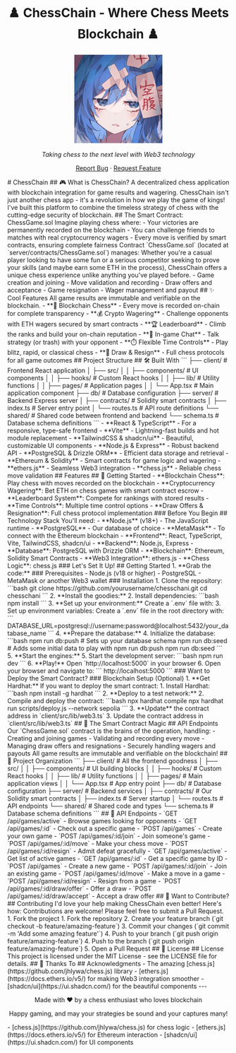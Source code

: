 <div align="center">
  <h1>♟️ ChessChain - Where Chess Meets Blockchain ♟️</h1>
  <img src="generated-icon.png" alt="ChessChain Logo" width="200">
  <p><em>Taking chess to the next level with Web3 technology</em></p>
  <p>
    <a href="https://github.com/Akhil-Rawat/ChessChain-Web3-/issues">Report Bug</a> ·
    <a href="https://github.com/Akhil-Rawat/ChessChain-Web3-/issues">Request Feature</a>
  </p>
</div>
# ChessChain
## 🎮 What is ChessChain?
A decentralized chess application with blockchain integration for game results and wagering.
ChessChain isn't just another chess app - it's a revolution in how we play the game of kings! I've built this platform to combine the timeless strategy of chess with the cutting-edge security of blockchain.
## The Smart Contract: ChessGame.sol
Imagine playing chess where:
- Your victories are permanently recorded on the blockchain
- You can challenge friends to matches with real cryptocurrency wagers
- Every move is verified by smart contracts, ensuring complete fairness
Contract `ChessGame.sol` (located at `server/contracts/ChessGame.sol`) manages:
Whether you're a casual player looking to have some fun or a serious competitor seeking to prove your skills (and maybe earn some ETH in the process), ChessChain offers a unique chess experience unlike anything you've played before.
- Game creation and joining
- Move validation and recording
- Draw offers and acceptance
- Game resignation
- Wager management and payout
## ✨ Cool Features
All game results are immutable and verifiable on the blockchain.
- **🔗 Blockchain Chess** - Every move is recorded on-chain for complete transparency
- **💰 Crypto Wagering** - Challenge opponents with ETH wagers secured by smart contracts
- **🏆 Leaderboard** - Climb the ranks and build your on-chain reputation
- **💬 In-game Chat** - Talk strategy (or trash) with your opponent
- **⏱️ Flexible Time Controls** - Play blitz, rapid, or classical chess
- **🤝 Draw & Resign** - Full chess protocols for all game outcomes
## Project Structure
## 🛠️ Built With
```
├── client/                # Frontend React application
│   ├── src/
│   │   ├── components/    # UI components
│   │   ├── hooks/         # Custom React hooks
│   │   ├── lib/           # Utility functions
│   │   ├── pages/         # Application pages
│   │   └── App.tsx        # Main application component
├── db/                    # Database configuration
├── server/                # Backend Express server
│   ├── contracts/         # Solidity smart contracts
│   ├── index.ts           # Server entry point
│   └── routes.ts          # API route definitions
└── shared/                # Shared code between frontend and backend
    └── schema.ts          # Database schema definitions
```
- **React & TypeScript** - For a responsive, type-safe frontend
- **Vite** - Lightning-fast builds and hot module replacement
- **TailwindCSS & shadcn/ui** - Beautiful, customizable UI components
- **Node.js & Express** - Robust backend API
- **PostgreSQL & Drizzle ORM** - Efficient data storage and retrieval
- **Ethereum & Solidity** - Smart contracts for game logic and wagering
- **ethers.js** - Seamless Web3 integration
- **chess.js** - Reliable chess move validation
## Features
## 🚀 Getting Started
- **Blockchain Chess**: Play chess with moves recorded on the blockchain
- **Cryptocurrency Wagering**: Bet ETH on chess games with smart contract escrow
- **Leaderboard System**: Compete for rankings with stored results
- **Time Controls**: Multiple time control options
- **Draw Offers & Resignation**: Full chess protocol implementation
### Before You Begin
## Technology Stack
You'll need:
- **Node.js** (v18+) - The JavaScript runtime
- **PostgreSQL** - Our database of choice
- **MetaMask** - To connect with the Ethereum blockchain
- **Frontend**: React, TypeScript, Vite, TailwindCSS, shadcn/ui
- **Backend**: Node.js, Express
- **Database**: PostgreSQL with Drizzle ORM
- **Blockchain**: Ethereum, Solidity Smart Contracts
- **Web3 Integration**: ethers.js
- **Chess Logic**: chess.js
### Let's Set It Up!
## Getting Started
1. **Grab the code:**
### Prerequisites
- Node.js (v18 or higher)
- PostgreSQL
- MetaMask or another Web3 wallet
### Installation
1. Clone the repository:
   ```bash
   git clone https://github.com/yourusername/chesschani.git
   cd chesschani
   ```
2. **Install the goodies:**
2. Install dependencies:
   ```bash
   npm install
   ```
3. **Set up your environment:**
   Create a `.env` file with:
3. Set up environment variables:
   Create a `.env` file in the root directory with:
   ```
   DATABASE_URL=postgresql://username:password@localhost:5432/your_database_name
   ```
4. **Prepare the database:**
4. Initialize the database:
   ```bash
   npm run db:push   # Sets up your database schema
   npm run db:seed   # Adds some initial data to play with
   npm run db:push
   npm run db:seed
   ```
5. **Start the engines:**
5. Start the development server:
   ```bash
   npm run dev
   ```
6. **Play!** Open `http://localhost:5000` in your browser
6. Open your browser and navigate to:
   ```
   http://localhost:5000
   ```
### Want to Deploy the Smart Contract?
### Blockchain Setup (Optional)
1. **Get Hardhat:**
If you want to deploy the smart contract:
1. Install Hardhat:
   ```bash
   npm install -g hardhat
   ```
2. **Deploy to a test network:**
2. Compile and deploy the contract:
   ```bash
   npx hardhat compile
   npx hardhat run scripts/deploy.js --network sepolia
   ```
3. **Update** the contract address in `client/src/lib/web3.ts`
3. Update the contract address in `client/src/lib/web3.ts`
## 🧠 The Smart Contract Magic
## API Endpoints
Our `ChessGame.sol` contract is the brains of the operation, handling:
- Creating and joining games
- Validating and recording every move
- Managing draw offers and resignations
- Securely handling wagers and payouts
All game results are immutable and verifiable on the blockchain!
## 📂 Project Organization
```
├── client/                # All the frontend goodness
│   ├── src/
│   │   ├── components/    # UI building blocks
│   │   ├── hooks/         # Custom React hooks
│   │   ├── lib/           # Utility functions
│   │   ├── pages/         # Main application views
│   │   └── App.tsx        # App entry point
├── db/                    # Database configuration
├── server/                # Backend services
│   ├── contracts/         # Our Solidity smart contracts
│   ├── index.ts           # Server startup
│   └── routes.ts          # API endpoints
└── shared/                # Shared code and types
    └── schema.ts          # Database schema definitions
```
## 🔌 API Endpoints
- `GET /api/games/active` - Browse games looking for opponents
- `GET /api/games/:id` - Check out a specific game
- `POST /api/games` - Create your own game
- `POST /api/games/:id/join` - Join someone's game
- `POST /api/games/:id/move` - Make your chess move
- `POST /api/games/:id/resign` - Admit defeat gracefully
- `GET /api/games/active` - Get list of active games
- `GET /api/games/:id` - Get a specific game by ID
- `POST /api/games` - Create a new game
- `POST /api/games/:id/join` - Join an existing game
- `POST /api/games/:id/move` - Make a move in a game
- `POST /api/games/:id/resign` - Resign from a game
- `POST /api/games/:id/draw/offer` - Offer a draw
- `POST /api/games/:id/draw/accept` - Accept a draw offer
## 👥 Want to Contribute?
## Contributing
I'd love your help making ChessChain even better! Here's how:
Contributions are welcome! Please feel free to submit a Pull Request.
1. Fork the project
1. Fork the repository
2. Create your feature branch (`git checkout -b feature/amazing-feature`)
3. Commit your changes (`git commit -m 'Add some amazing feature'`)
4. Push to your branch (`git push origin feature/amazing-feature`)
4. Push to the branch (`git push origin feature/amazing-feature`)
5. Open a Pull Request
## 📝 License
## License
This project is licensed under the MIT License - see the LICENSE file for details.
## 🙏 Thanks To
## Acknowledgments
- The amazing [chess.js](https://github.com/jhlywa/chess.js) library
- [ethers.js](https://docs.ethers.io/v5/) for making Web3 integration smoother
- [shadcn/ui](https://ui.shadcn.com/) for the beautiful components
---
<div align="center">
  <p>Made with ♥️ by a chess enthusiast who loves blockchain</p>
  <p>Happy gaming, and may your strategies be sound and your captures many!</p>
</div>
- [chess.js](https://github.com/jhlywa/chess.js) for chess logic
- [ethers.js](https://docs.ethers.io/v5/) for Ethereum interaction
- [shadcn/ui](https://ui.shadcn.com/) for UI components
